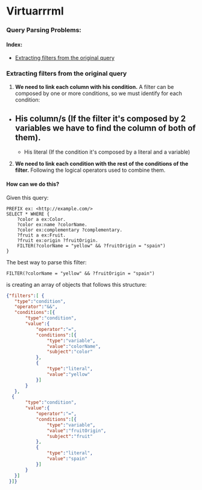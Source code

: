 # Virtuarrrml

### Query Parsing Problems:

#### Index:

- [ Extracting filters from the original query ](#extracting-filters-from-the-original-query)

### Extracting filters from the original query  

1. **We need to link each column with his condition.**
   A filter can be composed by one or more conditions, so we must identify for each condition:
- His column/s (If the filter it's composed by 2 variables we have to find the column of both of them).
   - 
   - His literal (If the condition it's composed by a literal and a variable)

2. **We need to link each condition with the rest of the conditions of the filter.** Following the logical operators used to combine them.

#### How can we do this?

Given this query:

```SPARQL
PREFIX ex: <http://example.com/> 
SELECT * WHERE {
    ?color a ex:Color.
    ?color ex:name ?colorName.
    ?color ex:complementary ?complementary.
    ?fruit a ex:Fruit.
    ?fruit ex:origin ?fruitOrigin.
    FILTER(?colorName = "yellow" && ?fruitOrigin = "spain")
}
```

The best way to parse this filter:

`FILTER(?colorName = "yellow" && ?fruitOrigin = "spain")`  

is creating an array of objects that follows this structure:

```json
{"filters":[ {
   "type":"condition",
   "operator":"&&",
   "conditions":[{
       "type":"condition",
       "value":{
           "operator":"=",
           "conditions":[{
               "type":"variable",
               "value":"colorName",
               "subject":"color"
           },
           {
               "type":"literal",
               "value":"yellow"
           }]
       }
   },
  {
       "type":"condition",
       "value":{
           "operator":"=",
           "conditions":[{
               "type":"variable",
               "value":"fruitOrigin",
               "subject":"fruit"
           },
           {
               "type":"literal",
               "value":"spain"
           }]
       }
   }]
 }]}
```

